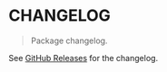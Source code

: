 # CHANGELOG

> Package changelog.

See [GitHub Releases](https://github.com/stdlib-js/utils-dirname/releases) for the changelog.
